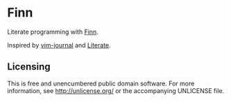 # Finn

Literate programming with [Finn].

Inspired by [vim-journal] and [Literate].


## Licensing

This is free and unencumbered public domain software. For more
information, see http://unlicense.org/ or the accompanying UNLICENSE file.


[Finn]: https://github.com/atweiden/finn
[vim-journal]: https://github.com/junegunn/vim-journal
[Literate]: https://github.com/zyedidia/Literate
